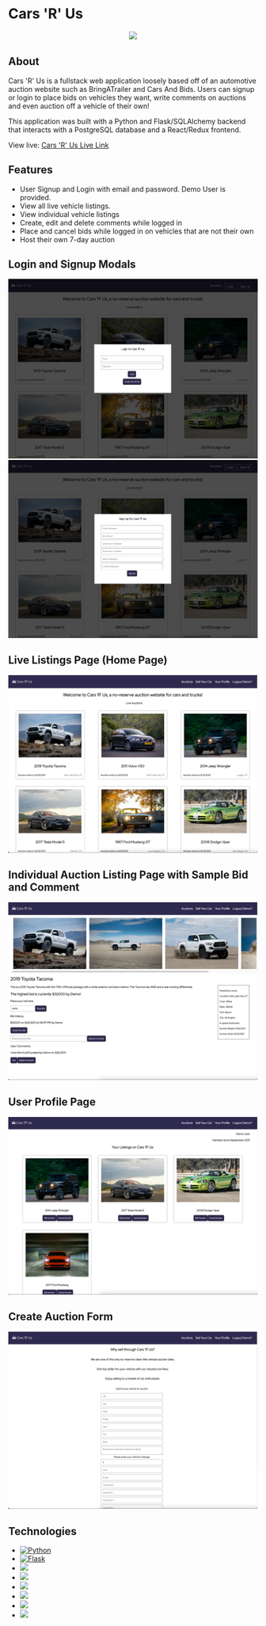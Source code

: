 # Cars 'R' Us

<p align='center'>
   <img src='https://sunny-capstone-project.s3.us-west-1.amazonaws.com/images-for-site/logo/carsrus-transparent.001.png'>
</p>

## About


Cars 'R' Us is a fullstack web application loosely based off of an automotive auction website such as BringATrailer and Cars And Bids. Users can signup or login to place bids on vehicles they want, write comments on auctions and even auction off a vehicle of their own! 

This application was built with a Python and Flask/SQLAlchemy backend that interacts with a PostgreSQL database and a React/Redux frontend.

View live: <a href='https://carsrus-capstone.herokuapp.com/'>Cars 'R' Us Live Link</a>


## Features
- User Signup and Login with email and password. Demo User is provided.
- View all live vehicle listings.
- View individual vehicle listings
- Create, edit and delete comments while logged in
- Place and cancel bids while logged in on vehicles that are not their own
- Host their own 7-day auction

## Login and Signup Modals

<img src='https://github.com/sunnymallick/carsrus-capstone-project/blob/main/db-schema-and-logo/readme-pics/login-screenshot.png' />

<img src='https://github.com/sunnymallick/carsrus-capstone-project/blob/main/db-schema-and-logo/readme-pics/signup-screenshot.png' />

## Live Listings Page (Home Page)

<img src='https://github.com/sunnymallick/carsrus-capstone-project/blob/main/db-schema-and-logo/readme-pics/home-page.png' />

## Individual Auction Listing Page with Sample Bid and Comment

<img src='https://github.com/sunnymallick/carsrus-capstone-project/blob/main/db-schema-and-logo/readme-pics/individual-page.png' />

## User Profile Page

<img src='https://github.com/sunnymallick/carsrus-capstone-project/blob/main/db-schema-and-logo/readme-pics/user-profile.png' />

## Create Auction Form

<img src='https://github.com/sunnymallick/carsrus-capstone-project/blob/main/db-schema-and-logo/readme-pics/create-auction-form.png' />

## Technologies
- <a href="https://www.python.org/"><img alt="Python" src="https://img.shields.io/badge/-Python-3776AB?style=flat-square&logo=Python&logoColor=white&" /></a>
- <a href="https://flask.palletsprojects.com/en/1.1.x/"><img alt="Flask" src="https://img.shields.io/badge/-Flask-000000?style=flat-square&logo=Flask&logoColor=white" /></a>
- <a href="https://developer.mozilla.org/en-US/docs/Web/CSS"><img src="https://img.shields.io/badge/-CSS3-1572B6?logo=CSS3" /></a>
- <a href="https://developer.mozilla.org/en-US/docs/Web/HTML"><img src="https://img.shields.io/badge/-HTML5-E34F26?logo=HTML5&logoColor=ffffff" /></a>
- <a href="https://www.postgresql.org/"><img src="https://img.shields.io/badge/-PostgreSQL-336791?logo=PostgreSQL" /></a>
- <a href="https://reactjs.org/"><img src="https://img.shields.io/badge/-React-61DAFB?logo=React&logoColor=333333" /></a>
- <a href="https://redux.js.org/"><img src="https://img.shields.io/badge/-Redux-764ABC?logo=Redux" /></a>
- <a href=https://www.sqlalchemy.org/><img src=https://img.shields.io/badge/-SQLAlchemy-red /></a>


